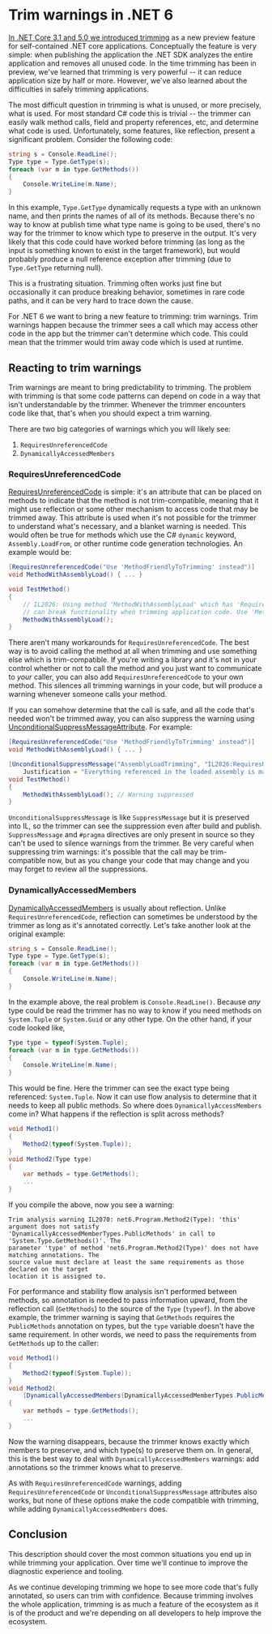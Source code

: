 
# Trim warnings in .NET 6

[In .NET Core 3.1 and 5.0 we introduced
trimming](https://devblogs.microsoft.com/dotnet/app-trimming-in-net-5/) as a new preview feature
for self-contained .NET core applications. Conceptually the feature is very simple: when
publishing the application the .NET SDK analyzes the entire application and removes all unused
code. In the time trimming has been in preview, we've learned that trimming is very powerful --
it can reduce application size by half or more. However, we've also learned about the
difficulties in safely trimming applications.

The most difficult question in trimming is what is unused, or more precisely, what is used. For
most standard C# code this is trivial -- the trimmer can easily walk method calls, field and
property references, etc, and determine what code is used. Unfortunately, some features, like
reflection, present a significant problem. Consider the following code:

```C#
string s = Console.ReadLine();
Type type = Type.GetType(s);
foreach (var m in type.GetMethods())
{
    Console.WriteLine(m.Name);
}
```

In this example, `Type.GetType` dynamically requests a type with an unknown name, and then prints
the names of all of its methods. Because there's no way to know at publish time what type name is
going to be used, there's no way for the trimmer to know which type to preserve in the output.
It's very likely that this code could have worked before trimming (as long as the input is
something known to exist in the target framework), but would probably produce a null reference
exception after trimming (due to `Type.GetType` returning null).

This is a frustrating situation. Trimming often works just fine but occasionally it can produce
breaking behavior, sometimes in rare code paths, and it can be very hard to trace down the cause.

For .NET 6 we want to bring a new feature to trimming: trim warnings. Trim warnings happen
because the trimmer sees a call which may access other code in the app but the trimmer can't
determine which code. This could mean that the trimmer would trim away code which is used at
runtime.

## Reacting to trim warnings

Trim warnings are meant to bring predictability to trimming. The problem with trimming is that some
code patterns can depend on code in a way that isn't understandable by the trimmer. Whenever the
trimmer encounters code like that, that's when you should expect a trim warning.

There are two big categories of warnings which you will likely see:

 1. `RequiresUnreferencedCode`
 2. `DynamicallyAccessedMembers`

### RequiresUnreferencedCode

[RequiresUnreferencedCode](https://docs.microsoft.com/en-us/dotnet/api/system.diagnostics.codeanalysis.requiresunreferencedcodeattribute?view=net-5.0) is simple: it's an attribute that can be placed on methods to indicate
that the method is not trim-compatible, meaning that it might use reflection or some other
mechanism to access code that may be trimmed away. This attribute is used when it's not possible
for the trimmer to understand what's necessary, and a blanket warning is needed. This would often
be true for methods which use the C# `dynamic` keyword, `Assembly.LoadFrom`, or other runtime
code generation technologies.
An example would be:

```C#
[RequiresUnreferencedCode("Use 'MethodFriendlyToTrimming' instead")]
void MethodWithAssemblyLoad() { ... }

void TestMethod()
{
    // IL2026: Using method 'MethodWithAssemblyLoad' which has 'RequiresUnreferencedCodeAttribute'
    // can break functionality when trimming application code. Use 'MethodFriendlyToTrimming' instead.
    MethodWithAssemblyLoad();
}
```

There aren't many workarounds for `RequiresUnreferencedCode`. The best way is to avoid calling
the method at all when trimming and use something else which is trim-compatible. If you're
writing a library and it's not in your control whether or not to call the method and you just
want to communicate to *your* caller, you can also add `RequiresUnreferencedCode` to your own
method. This silences all trimming warnings in your code, but will produce a warning whenever
someone calls your method.

If you can somehow determine that the call is safe, and all the code that's needed won't be
trimmed away, you can also suppress the warning using
[UnconditionalSuppressMessageAttribute](https://docs.microsoft.com/en-us/dotnet/api/system.diagnostics.codeanalysis.unconditionalsuppressmessageattribute?view=net-5.0).
For example:

```C#
[RequiresUnreferencedCode("Use 'MethodFriendlyToTrimming' instead")]
void MethodWithAssemblyLoad() { ... }

[UnconditionalSuppressMessage("AssemblyLoadTrimming", "IL2026:RequiresUnreferencedCode",
    Justification = "Everything referenced in the loaded assembly is manually preserved, so it's safe")]
void TestMethod()
{
    MethodWithAssemblyLoad(); // Warning suppressed
}
```

`UnconditionalSuppressMessage` is like `SuppressMessage` but it is preserved into IL, so the
trimmer can see the suppression even after build and publish. `SuppressMessage` and `#pragma`
directives are only present in source so they can't be used to silence warnings from the
trimmer. Be very careful when suppressing trim warnings: it's possible that the call may be
trim-compatible now, but as you change your code that may change and you may forget to review all
the suppressions.

### DynamicallyAccessedMembers

[DynamicallyAccessedMembers](https://docs.microsoft.com/en-us/dotnet/api/system.diagnostics.codeanalysis.dynamicallyaccessedmembersattribute?view=net-5.0) is usually about reflection. Unlike `RequiresUnreferencedCode`,
reflection can sometimes be understood by the trimmer as long as it's annotated correctly.
Let's take another look at the original example:

```C#
string s = Console.ReadLine();
Type type = Type.GetType(s);
foreach (var m in type.GetMethods())
{
    Console.WriteLine(m.Name);
}
```

In the example above, the real problem is `Console.ReadLine()`. Because *any* type could
be read the trimmer has no way to know if you need methods on `System.Tuple` or `System.Guid`
or any other type. On the other hand, if your code looked like,

```C#
Type type = typeof(System.Tuple);
foreach (var m in type.GetMethods())
{
    Console.WriteLine(m.Name);
}
```

This would be fine. Here the trimmer can see the exact type being referenced: `System.Tuple`. Now
it can use flow analysis to determine that it needs to keep all public methods. So where does
`DynamicallyAccessMembers` come in? What happens if the reflection is split across methods?

```C#
void Method1()
{
    Method2(typeof(System.Tuple));
}
void Method2(Type type)
{
    var methods = type.GetMethods();
    ...
}
```

If you compile the above, now you see a warning:

```
Trim analysis warning IL2070: net6.Program.Method2(Type): 'this' argument does not satisfy
'DynamicallyAccessedMemberTypes.PublicMethods' in call to 'System.Type.GetMethods()'. The
parameter 'type' of method 'net6.Program.Method2(Type)' does not have matching annotations. The
source value must declare at least the same requirements as those declared on the target
location it is assigned to.
```

For performance and stability flow analysis isn't performed between
methods, so annotation is needed to pass information upward, from the reflection call
(`GetMethods`) to the source of the `Type` (`typeof`). In the above example, the trimmer warning
is saying that `GetMethods` requires the `PublicMethods` annotation on types, but the `type`
variable doesn't have the same requirement. In other words, we need to pass the requirements from
`GetMethods` up to the caller:

```C#
void Method1()
{
    Method2(typeof(System.Tuple));
}
void Method2(
    [DynamicallyAccessedMembers(DynamicallyAccessedMemberTypes.PublicMethods)] Type type)
{
    var methods = type.GetMethods();
    ...
}
```

Now the warning disappears, because the trimmer knows exactly which members to preserve, and
which type(s) to preserve them on. In general, this is the best way to deal with
`DynamicallyAccessedMembers` warnings: add annotations so the trimmer knows what to preserve.

As with `RequiresUnreferencedCode` warnings, adding `RequiresUnreferencedCode` or
`UnconditionalSuppressMessage` attributes also works, but none of these options make the code
compatible with trimming, while adding `DynamicallyAccessedMembers` does.

## Conclusion

This description should cover the most common situations you end up in while trimming your
application. Over time we'll continue to improve the diagnostic experience and tooling.

As we continue developing trimming we hope to see more code that's fully annotated, so users can
trim with confidence. Because trimming involves the whole application, trimming is as much a
feature of the ecosystem as it is of the product and we're depending on all developers to help
improve the ecosystem.
